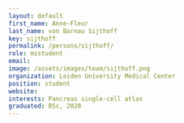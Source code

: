 ```yaml
---
layout: default
first_name: Anne-Fleur
last_name: von Barnau Sijthoff
key: sijthoff
permalink: /persons/sijthoff/
role: msstudent
email:
image: /assets/images/team/sijthoff.png
organization: Leiden University Medical Center
position: student
website:
interests: Pancreas single-cell atlas
graduated: BSc, 2020
---
```

